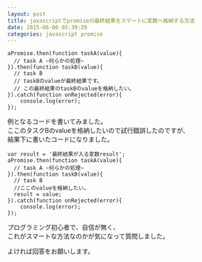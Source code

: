 ```yaml
---
layout: post
title: javascriptでpromiseの最終結果をスマートに変数へ格納する方法
date: 2015-06-06 05:39:29
categories: javascript promise
---
```

<pre><code>aPromise.then(function taskA(value){
  // task A ~何らかの処理~
}).then(function taskB(value){
  // task B
  // taskBのvalueが最終結果です。
  // この最終結果のtaskBのvalueを格納したい。
}).catch(function onRejected(error){
    console.log(error);
});
</code></pre>

<p>例となるコードを書いてみました。<br>
ここのタスクBのvalueを格納したいので試行錯誤したのですが、<br>
結果下に書いたコードになりました。</p>

<pre><code>var result = '最終結果が入る変数result';
aPromise.then(function taskA(value){
  // task A ~何らかの処理~
}).then(function taskB(value){
  // task B 
  //ここのvalueを格納したい。
  result = value;
}).catch(function onRejected(error){
    console.log(error);
});
</code></pre>

<p>プログラミング初心者で、自信が無く、<br>
これがスマートな方法なのかが気になって質問しました。</p>

<p>よければ回答をお願いします。</p>
